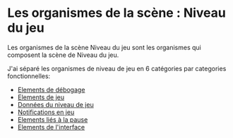 # Les organismes de la scène : Niveau du jeu

Les organismes de la scène Niveau du jeu sont les organismes qui composent la scène de Niveau du jeu.

J'ai séparé les organismes de niveau de jeu en 6 catégories par categories fonctionnelles:

- [Elements de débogage](./organisms-mainmenu-debug.md)
- [Elements de jeu](./organisms-gamelevel-game.md)
- [Données du niveau de jeu](./organisms-gamelevel-data.md)
- [Notifications en jeu](./organisms-gamelevel-notifications.md)
- [Elements liés à la pause](./organisms-gamelevel-pause.md)
- [Elements de l'interface](./organisms-gamelevel-ui.md)
